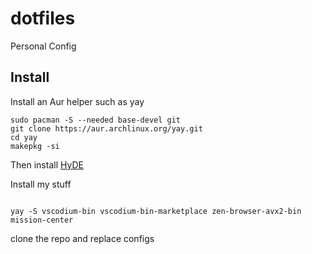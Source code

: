 # dotfiles
Personal Config

## Install
Install an Aur helper such as yay

```
sudo pacman -S --needed base-devel git
git clone https://aur.archlinux.org/yay.git
cd yay
makepkg -si
```
Then install [HyDE](https://github.com/prasanthrangan/hyprdots)

Install my stuff
```

yay -S vscodium-bin vscodium-bin-marketplace zen-browser-avx2-bin mission-center

```

clone the repo and replace configs
